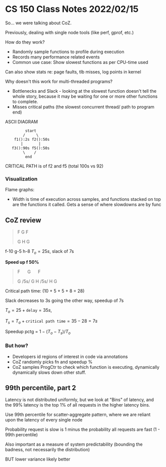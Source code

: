 # CS 150 Class Notes 2022/02/15

So... we were talking about CoZ.

Previously, dealing with single node tools (like perf, gprof, etc.)

How do they work?

* Randomly sample functions to profile during execution
* Records many performance related events
* Common use case: Show slowest functions as per CPU-time used

Can also show stats re: page faults, tlb misses, log points in kernel

Why doesn't this work for multi-threaded programs?

* Bottlenecks and Slack - looking at the slowest function doesn't tell
  the whole story, because it may be waiting for one or more other functions
  to complete.
* Misses critical paths (the slowest concurrent thread/ path to program end)

ASCII DIAGRAM

             start
            /     \
        f1():2s f2():50s
           |       |
       f3():90s f5():50s
            \    /
             end

CRITICAL PATH is of f2 and f5 (total 100s vs 92)

### Visualization

Flame graphs:

* Width is time of execution across samples, and functions stacked on top
  are the functions it called. Gets a sense of where slowdowns are by func

## CoZ review

> F G F
>
> G H G

f-10 g-5 h-8 $T_o = 25s$, slack of 7s

**Speed up f 50%**

> F &nbsp;&nbsp; &nbsp;&nbsp;G &nbsp;&nbsp;&nbsp;&nbsp; F
>
> G /5s/ G H /5s/ H G 

Critical path time: (10 + 5 + 5 + 8 = 28)

Slack decreases to 3s going the other way, speedup of 7s

$T_o = 25 + \texttt{delay} = 35s$, 

$T_s = T_o + \texttt{critical path time} = 35 - 28 = 7s$

Speedup pctg = $1 - (T_o - T_s)/T_o$

### But how?

* Developers id regions of interest in code via annotations
* CoZ randomly picks fn and speedup %
* CoZ samples ProgCtr to check which function is executing, dynamically
  dynamically slows down other stuff.

## 99th percentile, part 2

Latency is not distributed uniformly, but we look at "Bins" of 
latency, and the 99% latency is the top 1% of all requests in the higher latency bins.

Use 99th percentile for scatter-aggregate pattern, where we are
reliant upon the latency of every single node

Probability request is slow is 1 minus the probability all requests
are fast (1 - 99th percentile)

Also important as a measure of system predictability (bounding the 
badness, not necessarily the distribution)

BUT lower variance likely better
